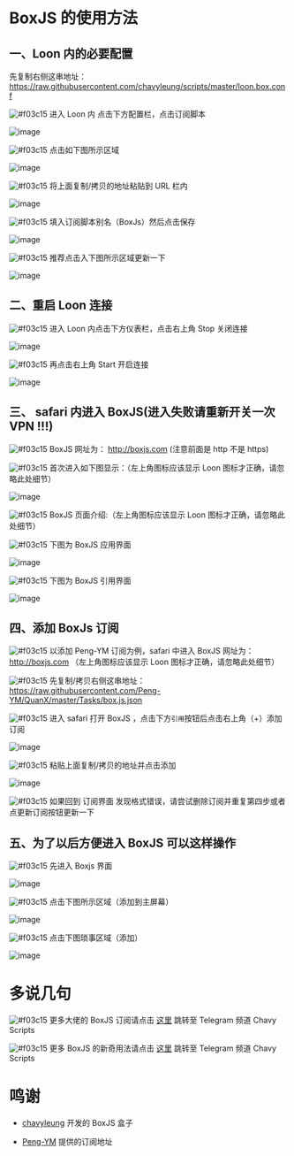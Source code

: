 # BoxJS 的使用方法

## 一、Loon 内的必要配置

先复制右侧这串地址：https://raw.githubusercontent.com/chavyleung/scripts/master/loon.box.conf

![#f03c15](https://placehold.it/15/f03c15/000000?text=+) 进入 Loon 内 点击下方配置栏，点击订阅脚本

![image](https://raw.githubusercontent.com/chiupam/tutorial-image/master/Loon/Remote_Script.png)

![#f03c15](https://placehold.it/15/f03c15/000000?text=+) 点击如下图所示区域

![image](https://raw.githubusercontent.com/chiupam/tutorial-image/master/Loon/Remote_Script_1.jpg)

![#f03c15](https://placehold.it/15/f03c15/000000?text=+) 将上面复制/拷贝的地址粘贴到 URL 栏内

![image](https://raw.githubusercontent.com/chiupam/tutorial-image/master/Loon/Remote_Script_2.jpg)

![#f03c15](https://placehold.it/15/f03c15/000000?text=+) 填入订阅脚本别名（BoxJs）然后点击保存

![image](https://raw.githubusercontent.com/chiupam/tutorial-image/master/Loon/Remote_Script_BoxJs_1.jpg)

![#f03c15](https://placehold.it/15/f03c15/000000?text=+) 推荐点击入下图所示区域更新一下

![image](https://raw.githubusercontent.com/chiupam/tutorial-image/master/Loon/Remote_Script_BoxJs_2.jpg)

## 二、重启 Loon 连接

![#f03c15](https://placehold.it/15/f03c15/000000?text=+) 进入 Loon 内点击下方仪表栏，点击右上角 Stop 关闭连接

![image](https://raw.githubusercontent.com/chiupam/tutorial-image/master/Loon/STOP.jpg)

![#f03c15](https://placehold.it/15/f03c15/000000?text=+) 再点击右上角 Start 开启连接

![image](https://raw.githubusercontent.com/chiupam/tutorial-image/master/Loon/START.jpg)

## 三、 safari 内进入 BoxJS(进入失败请重新开关一次 VPN !!!)

![#f03c15](https://placehold.it/15/f03c15/000000?text=+) BoxJS 网址为： http://boxjs.com (注意前面是 http 不是 https)

![#f03c15](https://placehold.it/15/f03c15/000000?text=+) 首次进入如下图显示：（左上角图标应该显示 Loon 图标才正确，请忽略此处细节）

![image](https://raw.githubusercontent.com/chiupam/tutorial-image/master/QuantumultX/BoxJS_yingyong_1.png)

![#f03c15](https://placehold.it/15/f03c15/000000?text=+) BoxJS 页面介绍:（左上角图标应该显示 Loon 图标才正确，请忽略此处细节）

![#f03c15](https://placehold.it/15/f03c15/000000?text=+) 下图为 BoxJS 应用界面

![image](https://raw.githubusercontent.com/chiupam/tutorial-image/master/QuantumultX/BoxJS_yingyong_2.png)

![#f03c15](https://placehold.it/15/f03c15/000000?text=+) 下图为 BoxJS 引用界面

![image](https://raw.githubusercontent.com/chiupam/tutorial-image/master/QuantumultX/BoxJS_dingyue.png)

## 四、添加 BoxJs 订阅

![#f03c15](https://placehold.it/15/f03c15/000000?text=+) 以添加 Peng-YM 订阅为例，safari 中进入 BoxJS 网址为：http://boxjs.com （左上角图标应该显示 Loon 图标才正确，请忽略此处细节）

![#f03c15](https://placehold.it/15/f03c15/000000?text=+) 先复制/拷贝右侧这串地址：https://raw.githubusercontent.com/Peng-YM/QuanX/master/Tasks/box.js.json

![#f03c15](https://placehold.it/15/f03c15/000000?text=+) 进入 safari 打开 BoxJS ，点击下方`引用`按钮后点击右上角（+）添加订阅

![image](https://raw.githubusercontent.com/chiupam/tutorial-image/master/QuantumultX/caiyun_boxjs_2.png)

![#f03c15](https://placehold.it/15/f03c15/000000?text=+) 粘贴上面复制/拷贝的地址并点击添加

![image](https://raw.githubusercontent.com/chiupam/tutorial-image/master/QuantumultX/caiyun_boxjs_3.png)

![#f03c15](https://placehold.it/15/f03c15/000000?text=+) 如果回到 订阅界面 发现格式错误，请尝试删除订阅并重复第四步或者点更新订阅按钮更新一下

## 五、为了以后方便进入 BoxJS 可以这样操作

![#f03c15](https://placehold.it/15/f03c15/000000?text=+) 先进入 Boxjs 界面

![image](https://raw.githubusercontent.com/chiupam/tutorial-image/master/QuantumultX/BoxJS_5.png)

![#f03c15](https://placehold.it/15/f03c15/000000?text=+) 点击下图所示区域（添加到主屏幕）

![image](https://raw.githubusercontent.com/chiupam/tutorial-image/master/QuantumultX/BoxJS_6.png)

![#f03c15](https://placehold.it/15/f03c15/000000?text=+) 点击下图琐事区域（添加）

![image](https://raw.githubusercontent.com/chiupam/tutorial-image/master/QuantumultX/BoxJS_7.png)

# 多说几句

![#f03c15](https://placehold.it/15/f03c15/000000?text=+) 更多大佬的 BoxJS 订阅请点击 [这里](https://t.me/chavyscripts/66) 跳转至 Telegram 频道 Chavy Scripts

![#f03c15](https://placehold.it/15/f03c15/000000?text=+) 更多 BoxJS 的新奇用法请点击 [这里](https://t.me/chavyscripts) 跳转至 Telegram 频道 Chavy Scripts

# 鸣谢

- [chavyleung](https://github.com/chavyleung) 开发的 BoxJS 盒子

- [Peng-YM](https://github.com/Peng-YM) 提供的订阅地址
